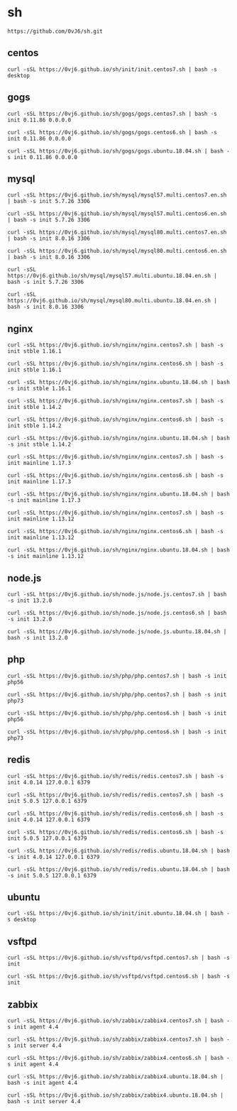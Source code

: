 # sh

    https://github.com/0vJ6/sh.git

## centos

    curl -sSL https://0vj6.github.io/sh/init/init.centos7.sh | bash -s desktop

## gogs

    curl -sSL https://0vj6.github.io/sh/gogs/gogs.centos7.sh | bash -s init 0.11.86 0.0.0.0
    
    curl -sSL https://0vj6.github.io/sh/gogs/gogs.centos6.sh | bash -s init 0.11.86 0.0.0.0
    
    curl -sSL https://0vj6.github.io/sh/gogs/gogs.ubuntu.18.04.sh | bash -s init 0.11.86 0.0.0.0

## mysql

    curl -sSL https://0vj6.github.io/sh/mysql/mysql57.multi.centos7.en.sh | bash -s init 5.7.26 3306
    
    curl -sSL https://0vj6.github.io/sh/mysql/mysql57.multi.centos6.en.sh | bash -s init 5.7.26 3306
    
    curl -sSL https://0vj6.github.io/sh/mysql/mysql80.multi.centos7.en.sh | bash -s init 8.0.16 3306
    
    curl -sSL https://0vj6.github.io/sh/mysql/mysql80.multi.centos6.en.sh | bash -s init 8.0.16 3306
    
    curl -sSL https://0vj6.github.io/sh/mysql/mysql57.multi.ubuntu.18.04.en.sh | bash -s init 5.7.26 3306
    
    curl -sSL https://0vj6.github.io/sh/mysql/mysql80.multi.ubuntu.18.04.en.sh | bash -s init 8.0.16 3306

## nginx

    curl -sSL https://0vj6.github.io/sh/nginx/nginx.centos7.sh | bash -s init stble 1.16.1
    
    curl -sSL https://0vj6.github.io/sh/nginx/nginx.centos6.sh | bash -s init stble 1.16.1
    
    curl -sSL https://0vj6.github.io/sh/nginx/nginx.ubuntu.18.04.sh | bash -s init stble 1.16.1
    
    curl -sSL https://0vj6.github.io/sh/nginx/nginx.centos7.sh | bash -s init stble 1.14.2
    
    curl -sSL https://0vj6.github.io/sh/nginx/nginx.centos6.sh | bash -s init stble 1.14.2
    
    curl -sSL https://0vj6.github.io/sh/nginx/nginx.ubuntu.18.04.sh | bash -s init stble 1.14.2
    
    curl -sSL https://0vj6.github.io/sh/nginx/nginx.centos7.sh | bash -s init mainline 1.17.3
    
    curl -sSL https://0vj6.github.io/sh/nginx/nginx.centos6.sh | bash -s init mainline 1.17.3
    
    curl -sSL https://0vj6.github.io/sh/nginx/nginx.ubuntu.18.04.sh | bash -s init mainline 1.17.3
    
    curl -sSL https://0vj6.github.io/sh/nginx/nginx.centos7.sh | bash -s init mainline 1.13.12
    
    curl -sSL https://0vj6.github.io/sh/nginx/nginx.centos6.sh | bash -s init mainline 1.13.12
    
    curl -sSL https://0vj6.github.io/sh/nginx/nginx.ubuntu.18.04.sh | bash -s init mainline 1.13.12

## node.js
    
    curl -sSL https://0vj6.github.io/sh/node.js/node.js.centos7.sh | bash -s init 13.2.0
    
    curl -sSL https://0vj6.github.io/sh/node.js/node.js.centos6.sh | bash -s init 13.2.0
    
    curl -sSL https://0vj6.github.io/sh/node.js/node.js.ubuntu.18.04.sh | bash -s init 13.2.0

## php
    
    curl -sSL https://0vj6.github.io/sh/php/php.centos7.sh | bash -s init php56
    
    curl -sSL https://0vj6.github.io/sh/php/php.centos7.sh | bash -s init php73
    
    curl -sSL https://0vj6.github.io/sh/php/php.centos6.sh | bash -s init php56
    
    curl -sSL https://0vj6.github.io/sh/php/php.centos6.sh | bash -s init php73

## redis

    curl -sSL https://0vj6.github.io/sh/redis/redis.centos7.sh | bash -s init 4.0.14 127.0.0.1 6379
    
    curl -sSL https://0vj6.github.io/sh/redis/redis.centos7.sh | bash -s init 5.0.5 127.0.0.1 6379
    
    curl -sSL https://0vj6.github.io/sh/redis/redis.centos6.sh | bash -s init 4.0.14 127.0.0.1 6379
    
    curl -sSL https://0vj6.github.io/sh/redis/redis.centos6.sh | bash -s init 5.0.5 127.0.0.1 6379
    
    curl -sSL https://0vj6.github.io/sh/redis/redis.ubuntu.18.04.sh | bash -s init 4.0.14 127.0.0.1 6379
    
    curl -sSL https://0vj6.github.io/sh/redis/redis.ubuntu.18.04.sh | bash -s init 5.0.5 127.0.0.1 6379

## ubuntu

    curl -sSL https://0vj6.github.io/sh/init/init.ubuntu.18.04.sh | bash -s desktop

## vsftpd
    
    curl -sSL https://0vj6.github.io/sh/vsftpd/vsftpd.centos7.sh | bash -s init
    
    curl -sSL https://0vj6.github.io/sh/vsftpd/vsftpd.centos6.sh | bash -s init

## zabbix
    
    curl -sSL https://0vj6.github.io/sh/zabbix/zabbix4.centos7.sh | bash -s init agent 4.4
    
    curl -sSL https://0vj6.github.io/sh/zabbix/zabbix4.centos7.sh | bash -s init server 4.4
    
    curl -sSL https://0vj6.github.io/sh/zabbix/zabbix4.centos6.sh | bash -s init agent 4.4
    
    curl -sSL https://0vj6.github.io/sh/zabbix/zabbix4.ubuntu.18.04.sh | bash -s init agent 4.4
    
    curl -sSL https://0vj6.github.io/sh/zabbix/zabbix4.ubuntu.18.04.sh | bash -s init server 4.4
